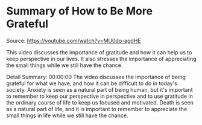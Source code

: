# Summary of How to Be More Grateful

Source: https://youtube.com/watch?v=MU0do-agdHE

This video discusses the importance of gratitude and how it can help us to keep perspective in our lives. It also stresses the importance of appreciating the small things while we still have the chance.

Detail Summary: 
00:00:00
The video discusses the importance of being grateful for what we have, and how it can be difficult to do in today's society. Anxiety is seen as a natural part of being human, but it's important to remember to keep our perspective in perspective and to use gratitude in the ordinary course of life to keep us focused and motivated. Death is seen as a natural part of life, and it is important to remember to appreciate the small things in life while we still have the chance.


